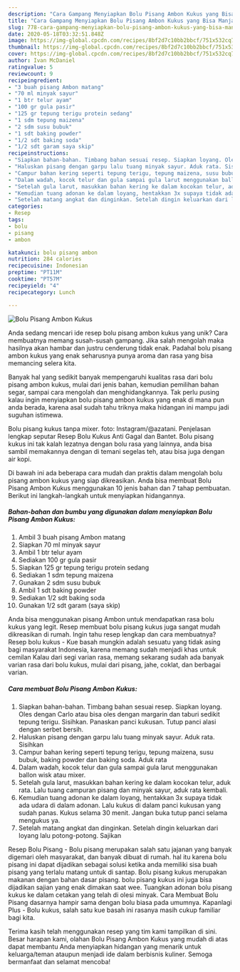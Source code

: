 ```yaml
---
description: "Cara Gampang Menyiapkan Bolu Pisang Ambon Kukus yang Bisa Manjain Lidah"
title: "Cara Gampang Menyiapkan Bolu Pisang Ambon Kukus yang Bisa Manjain Lidah"
slug: 778-cara-gampang-menyiapkan-bolu-pisang-ambon-kukus-yang-bisa-manjain-lidah
date: 2020-05-18T03:32:51.848Z
image: https://img-global.cpcdn.com/recipes/8bf2d7c10bb2bbcf/751x532cq70/bolu-pisang-ambon-kukus-foto-resep-utama.jpg
thumbnail: https://img-global.cpcdn.com/recipes/8bf2d7c10bb2bbcf/751x532cq70/bolu-pisang-ambon-kukus-foto-resep-utama.jpg
cover: https://img-global.cpcdn.com/recipes/8bf2d7c10bb2bbcf/751x532cq70/bolu-pisang-ambon-kukus-foto-resep-utama.jpg
author: Ivan McDaniel
ratingvalue: 5
reviewcount: 9
recipeingredient:
- "3 buah pisang Ambon matang"
- "70 ml minyak sayur"
- "1 btr telur ayam"
- "100 gr gula pasir"
- "125 gr tepung terigu protein sedang"
- "1 sdm tepung maizena"
- "2 sdm susu bubuk"
- "1 sdt baking powder"
- "1/2 sdt baking soda"
- "1/2 sdt garam saya skip"
recipeinstructions:
- "Siapkan bahan-bahan. Timbang bahan sesuai resep. Siapkan loyang. Oles dengan Carlo atau bisa oles dengan margarin dan taburi sedikit tepung terigu. Sisihkan. Panaskan panci kukusan. Tutup panci alasi dengan serbet bersih."
- "Haluskan pisang dengan garpu lalu tuang minyak sayur. Aduk rata. Sisihkan"
- "Campur bahan kering seperti tepung terigu, tepung maizena, susu bubuk, baking powder dan baking soda. Aduk rata"
- "Dalam wadah, kocok telur dan gula sampai gula larut menggunakan ballon wisk atau mixer."
- "Setelah gula larut, masukkan bahan kering ke dalam kocokan telur, aduk rata. Lalu tuang campuran pisang dan minyak sayur, aduk rata kembali."
- "Kemudian tuang adonan ke dalam loyang, hentakkan 3x supaya tidak ada udara di dalam adonan. Lalu kukus di dalam panci kukusan yang sudah panas. Kukus selama 30 menit. Jangan buka tutup panci selama mengukus ya."
- "Setelah matang angkat dan dinginkan. Setelah dingin keluarkan dari loyang lalu potong-potong. Sajikan"
categories:
- Resep
tags:
- bolu
- pisang
- ambon

katakunci: bolu pisang ambon 
nutrition: 284 calories
recipecuisine: Indonesian
preptime: "PT11M"
cooktime: "PT57M"
recipeyield: "4"
recipecategory: Lunch

---
```



![Bolu Pisang Ambon Kukus](https://img-global.cpcdn.com/recipes/8bf2d7c10bb2bbcf/751x532cq70/bolu-pisang-ambon-kukus-foto-resep-utama.jpg)

Anda sedang mencari ide resep bolu pisang ambon kukus yang unik? Cara membuatnya memang susah-susah gampang. Jika salah mengolah maka hasilnya akan hambar dan justru cenderung tidak enak. Padahal bolu pisang ambon kukus yang enak seharusnya punya aroma dan rasa yang bisa memancing selera kita.

Banyak hal yang sedikit banyak mempengaruhi kualitas rasa dari bolu pisang ambon kukus, mulai dari jenis bahan, kemudian pemilihan bahan segar, sampai cara mengolah dan menghidangkannya. Tak perlu pusing kalau ingin menyiapkan bolu pisang ambon kukus yang enak di mana pun anda berada, karena asal sudah tahu triknya maka hidangan ini mampu jadi suguhan istimewa.

Bolu pisang kukus tanpa mixer. foto: Instagram/@azatani. Penjelasan lengkap seputar Resep Bolu Kukus Anti Gagal dan Bantet. Bolu pisang kukus ini tak kalah lezatnya dengan bolu rasa yang lainnya, anda bisa sambil memakannya dengan di temani segelas teh, atau bisa juga dengan air kopi.


Di bawah ini ada beberapa cara mudah dan praktis dalam mengolah bolu pisang ambon kukus yang siap dikreasikan. Anda bisa membuat Bolu Pisang Ambon Kukus menggunakan 10 jenis bahan dan 7 tahap pembuatan. Berikut ini langkah-langkah untuk menyiapkan hidangannya.

<!--inarticleads1-->

##### Bahan-bahan dan bumbu yang digunakan dalam menyiapkan Bolu Pisang Ambon Kukus:

1. Ambil 3 buah pisang Ambon matang
1. Siapkan 70 ml minyak sayur
1. Ambil 1 btr telur ayam
1. Sediakan 100 gr gula pasir
1. Siapkan 125 gr tepung terigu protein sedang
1. Sediakan 1 sdm tepung maizena
1. Gunakan 2 sdm susu bubuk
1. Ambil 1 sdt baking powder
1. Sediakan 1/2 sdt baking soda
1. Gunakan 1/2 sdt garam (saya skip)


Anda bisa menggunakan pisang Ambon untuk mendapatkan rasa bolu kukus yang legit. Resep membuat bolu pisang kukus juga sangat mudah dikreasikan di rumah. Ingin tahu resep lengkap dan cara membuatnya? Resep bolu kukus - Kue basah mungkin adalah sesuatu yang tidak asing bagi masyarakat Indonesia, karena memang sudah menjadi khas untuk cemilan Kalau dari segi varian rasa, memang sekarang sudah ada banyak varian rasa dari bolu kukus, mulai dari pisang, jahe, coklat, dan berbagai varian. 

<!--inarticleads2-->

##### Cara membuat Bolu Pisang Ambon Kukus:

1. Siapkan bahan-bahan. Timbang bahan sesuai resep. Siapkan loyang. Oles dengan Carlo atau bisa oles dengan margarin dan taburi sedikit tepung terigu. Sisihkan. Panaskan panci kukusan. Tutup panci alasi dengan serbet bersih.
1. Haluskan pisang dengan garpu lalu tuang minyak sayur. Aduk rata. Sisihkan
1. Campur bahan kering seperti tepung terigu, tepung maizena, susu bubuk, baking powder dan baking soda. Aduk rata
1. Dalam wadah, kocok telur dan gula sampai gula larut menggunakan ballon wisk atau mixer.
1. Setelah gula larut, masukkan bahan kering ke dalam kocokan telur, aduk rata. Lalu tuang campuran pisang dan minyak sayur, aduk rata kembali.
1. Kemudian tuang adonan ke dalam loyang, hentakkan 3x supaya tidak ada udara di dalam adonan. Lalu kukus di dalam panci kukusan yang sudah panas. Kukus selama 30 menit. Jangan buka tutup panci selama mengukus ya.
1. Setelah matang angkat dan dinginkan. Setelah dingin keluarkan dari loyang lalu potong-potong. Sajikan


Resep Bolu Pisang - Bolu pisang merupakan salah satu jajanan yang banyak digemari oleh masyarakat, dan banyak dibuat di rumah. hal itu karena bolu pisang ini dapat dijadikan sebagai solusi ketika anda memiliki sisa buah pisang yang terlalu matang untuk di santap. Bolu pisang kukus merupakan makanan dengan bahan dasar pisang. bolu pisang kukus ini juga bisa dijadikan sajian yang enak dimakan saat wee. Tuangkan adonan bolu pisang kukus ke dalam cetakan yang telah di olesi minyak. Cara Membuat Bolu Pisang dasarnya hampir sama dengan bolu biasa pada umumnya. Kapanlagi Plus - Bolu kukus, salah satu kue basah ini rasanya masih cukup familiar bagi kita. 

Terima kasih telah menggunakan resep yang tim kami tampilkan di sini. Besar harapan kami, olahan Bolu Pisang Ambon Kukus yang mudah di atas dapat membantu Anda menyiapkan hidangan yang menarik untuk keluarga/teman ataupun menjadi ide dalam berbisnis kuliner. Semoga bermanfaat dan selamat mencoba!
